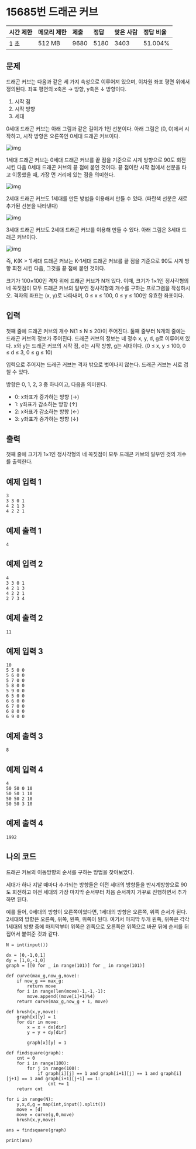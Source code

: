 # 15685번 드래곤 커브

| 시간 제한 | 메모리 제한 | 제출 | 정답 | 맞은 사람 | 정답 비율 |
| :-------- | :---------- | :--- | :--- | :-------- | :-------- |
| 1 초      | 512 MB      | 9680 | 5180 | 3403      | 51.004%   |

## 문제

드래곤 커브는 다음과 같은 세 가지 속성으로 이루어져 있으며, 이차원 좌표 평면 위에서 정의된다. 좌표 평면의 x축은 → 방향, y축은 ↓ 방향이다.

1. 시작 점
2. 시작 방향
3. 세대

0세대 드래곤 커브는 아래 그림과 같은 길이가 1인 선분이다. 아래 그림은 (0, 0)에서 시작하고, 시작 방향은 오른쪽인 0세대 드래곤 커브이다.

![img](http://onlinejudgeimages.s3-ap-northeast-1.amazonaws.com/problem/15685/1.png)

1세대 드래곤 커브는 0세대 드래곤 커브를 끝 점을 기준으로 시계 방향으로 90도 회전시킨 다음 0세대 드래곤 커브의 끝 점에 붙인 것이다. 끝 점이란 시작 점에서 선분을 타고 이동했을 때, 가장 먼 거리에 있는 점을 의미한다.

![img](https://onlinejudgeimages.s3-ap-northeast-1.amazonaws.com/problem/15685/2.png)

2세대 드래곤 커브도 1세대를 만든 방법을 이용해서 만들 수 있다. (파란색 선분은 새로 추가된 선분을 나타낸다)

![img](https://onlinejudgeimages.s3-ap-northeast-1.amazonaws.com/problem/15685/3.png)

3세대 드래곤 커브도 2세대 드래곤 커브를 이용해 만들 수 있다. 아래 그림은 3세대 드래곤 커브이다.

![img](https://onlinejudgeimages.s3-ap-northeast-1.amazonaws.com/problem/15685/4.png)

즉, K(K > 1)세대 드래곤 커브는 K-1세대 드래곤 커브를 끝 점을 기준으로 90도 시계 방향 회전 시킨 다음, 그것을 끝 점에 붙인 것이다.

크기가 100×100인 격자 위에 드래곤 커브가 N개 있다. 이때, 크기가 1×1인 정사각형의 네 꼭짓점이 모두 드래곤 커브의 일부인 정사각형의 개수를 구하는 프로그램을 작성하시오. 격자의 좌표는 (x, y)로 나타내며, 0 ≤ x ≤ 100, 0 ≤ y ≤ 100만 유효한 좌표이다.

## 입력

첫째 줄에 드래곤 커브의 개수 N(1 ≤ N ≤ 20)이 주어진다. 둘째 줄부터 N개의 줄에는 드래곤 커브의 정보가 주어진다. 드래곤 커브의 정보는 네 정수 x, y, d, g로 이루어져 있다. x와 y는 드래곤 커브의 시작 점, d는 시작 방향, g는 세대이다. (0 ≤ x, y ≤ 100, 0 ≤ d ≤ 3, 0 ≤ g ≤ 10)

입력으로 주어지는 드래곤 커브는 격자 밖으로 벗어나지 않는다. 드래곤 커브는 서로 겹칠 수 있다.

방향은 0, 1, 2, 3 중 하나이고, 다음을 의미한다.

- 0: x좌표가 증가하는 방향 (→)
- 1: y좌표가 감소하는 방향 (↑)
- 2: x좌표가 감소하는 방향 (←)
- 3: y좌표가 증가하는 방향 (↓)

## 출력

첫째 줄에 크기가 1×1인 정사각형의 네 꼭짓점이 모두 드래곤 커브의 일부인 것의 개수를 출력한다.

## 예제 입력 1 

```
3
3 3 0 1
4 2 1 3
4 2 2 1
```

## 예제 출력 1 

```
4
```

## 예제 입력 2 

```
4
3 3 0 1
4 2 1 3
4 2 2 1
2 7 3 4
```

## 예제 출력 2 

```
11
```

## 예제 입력 3 

```
10
5 5 0 0
5 6 0 0
5 7 0 0
5 8 0 0
5 9 0 0
6 5 0 0
6 6 0 0
6 7 0 0
6 8 0 0
6 9 0 0
```

## 예제 출력 3 

```
8
```

## 예제 입력 4 

```
4
50 50 0 10
50 50 1 10
50 50 2 10
50 50 3 10
```

## 예제 출력 4 

```
1992
```

## 나의 코드

드래곤 커브의 이동방향의 순서를 구하는 방법을 찾아보았다.

세대가 하나 지날 때마다 추가되는 방향들은 이전 세대의 방향들을 반시계방향으로 90도 회전하고 이전 세대의 가장 마지막 순서부터 처음 순서까지 거꾸로 진행하면서 추가하면 된다.

예를 들어, 0세대의 방향이 오른쪽이었다면, 1세대의 방향은 오른쪽, 위쪽 순서가 된다. 2세대의 방향은 오른쪽, 위쪽, 왼쪽, 위쪽이 된다. 여기서 마지막 두개 왼쪽, 위쪽은 각각 1세대의 방향 중에 마지막부터 위쪽은 왼쪽으로 오른쪽은 위쪽으로 바꾼 뒤에 순서를 뒤집어서 붙여준 것과 같다.

```
N = int(input())

dx = [0,-1,0,1]
dy = [1,0,-1,0]
graph = [[0 for _ in range(101)] for _ in range(101)]

def curve(max_g,now_g,move):
    if now_g == max_g:
        return move
    for i in range(len(move)-1,-1,-1):
        move.append((move[i]+1)%4)
    return curve(max_g,now_g + 1, move)

def brush(x,y,move):
    graph[x][y] = 1
    for dir in move:
        x = x + dx[dir]
        y = y + dy[dir]

        graph[x][y] = 1

def findsquare(graph):
    cnt = 0
    for i in range(100):
        for j in range(100):
            if graph[i][j] == 1 and graph[i+1][j] == 1 and graph[i][j+1] == 1 and graph[i+1][j+1] == 1:
                cnt += 1
    return cnt

for i in range(N):
    y,x,d,g = map(int,input().split())
    move = [d]
    move = curve(g,0,move)
    brush(x,y,move)

ans = findsquare(graph)

print(ans)
```

